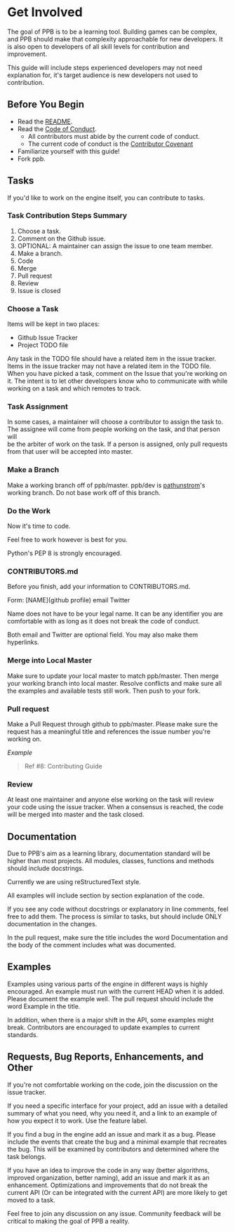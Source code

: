# Get Involved

The goal of PPB is to be a learning tool. Building games can be complex, and
PPB should make that complexity approachable for new developers. It is also 
open to developers of all skill levels for contribution and improvement.

This guide will include steps experienced developers may not need explanation 
for, it's target audience is new developers not used to contribution.

## Before You Begin

* Read the [README](https://github.com/pathunstrom/pursuedpybear/blob/master/README.md).
* Read the [Code of Conduct](https://github.com/pathunstrom/pursuedpybear/blob/master/CodeofConduct.md).
    * All contributors must abide by the current code of conduct.
    * The current code of conduct is the [Contributor Covenant](http://contributor-covenant.org/)
* Familiarize yourself with this guide!
* Fork ppb.

## Tasks

If you'd like to work on the engine itself, you can contribute to tasks.

### Task Contribution Steps Summary

1. Choose a task.
2. Comment on the Github issue.
3. OPTIONAL: A maintainer can assign the issue to one team member.
4. Make a branch.
5. Code
6. Merge
7. Pull request
8. Review
9. Issue is closed

### Choose a Task

Items will be kept in two places:

* Github Issue Tracker
* Project TODO file

Any task in the TODO file should have a related item in the issue tracker. 
Items in the issue tracker may not have a related item in the TODO file. When 
you have picked a task, comment on the Issue that you're working on it. The 
intent is to let other developers know who to communicate with while working on 
a task and which remotes to track.

### Task Assignment

In some cases, a maintainer will choose a contributor to assign the task to.
The assignee will come from people working on the task, and that person will  
be the arbiter of work on the task. If a person is assigned, only pull requests
from that user will be accepted into master.

### Make a Branch

Make a working branch off of ppb/master. ppb/dev is [pathunstrom](https://github.com/pathunstrom)'s 
working branch. Do not base work off of this branch.

### Do the Work

Now it's time to code.

Feel free to work however is best for you.

Python's PEP 8 is strongly encouraged.

### CONTRIBUTORS.md

Before you finish, add your information to CONTRIBUTORS.md.

Form: \[NAME](github profile) email Twitter

Name does not have to be your legal name. It can be any identifier you are 
comfortable with as long as it does not break the code of conduct.

Both email and Twitter are optional field. You may also make them hyperlinks.

### Merge into Local Master

Make sure to update your local master to match ppb/master. Then merge your 
working branch into local master. Resolve conflicts and make sure all the 
examples and available tests still work. Then push to your fork.

### Pull request

Make a Pull Request through github to ppb/master. Please make sure the request 
has a meaningful title and references the issue number you're working on.

*Example*

> Ref #8: Contributing Guide

### Review

At least one maintainer and anyone else working on the task will review your 
code using the issue tracker. When a consensus is reached, the code will be 
merged into master and the task closed.

## Documentation

Due to PPB's aim as a learning library, documentation standard will be higher 
than most projects. All modules, classes, functions and methods should include 
docstrings. 

Currently we are using reStructuredText style.

All examples will include section by section explanation of the code.

If you see any code without docstrings or explanatory in line comments, feel 
free to add them. The process is similar to tasks, but should include ONLY 
documentation in the changes.

In the pull request, make sure the title includes the word Documentation and 
the body of the comment includes what was documented.

## Examples

Examples using various parts of the engine in different ways is highly 
encouraged. An example must run with the current HEAD when it is added. Please 
document the example well. The pull request should include the word Example in 
the title.

In addition, when there is a major shift in the API, some examples might break.
Contributors are encouraged to update examples to current standards.

## Requests, Bug Reports, Enhancements, and Other

If you're not comfortable working on the code, join the discussion on the issue 
tracker. 

If you need a specific interface for your project, add an issue with a detailed 
summary of what you need, why you need it, and a link to an example of how you 
expect it to work. Use the feature label.

If you find a bug in the engine add an issue and mark it as a bug. Please include
the events that create the bug and a minimal example that recreates the bug. 
This will be examined by contributors and determined where the task belongs.

If you have an idea to improve the code in any way (better algorithms, improved 
organization, better naming), add an issue and mark it as an enhancement. 
Optimizations and improvements that do not break the current API 
(Or can be integrated with the current API) are more likely to get moved to a 
task.

Feel free to join any discussion on any issue. Community feedback will be 
critical to making the goal of PPB a reality.